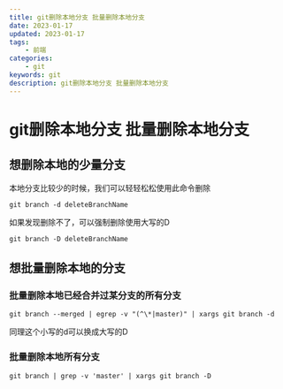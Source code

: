 ```yaml
---
title: git删除本地分支 批量删除本地分支
date: 2023-01-17
updated: 2023-01-17
tags: 
    - 前端
categories: 
    - git
keywords: git
description: git删除本地分支 批量删除本地分支
---
```

# git删除本地分支 批量删除本地分支
## 想删除本地的少量分支
本地分支比较少的时候，我们可以轻轻松松使用此命令删除
```
git branch -d deleteBranchName
```
如果发现删除不了，可以强制删除使用大写的D
```
git branch -D deleteBranchName
```
## 想批量删除本地的分支
### 批量删除本地已经合并过某分支的所有分支
```
git branch --merged | egrep -v "(^\*|master)" | xargs git branch -d
```
同理这个小写的d可以换成大写的D
### 批量删除本地所有分支
```
git branch | grep -v 'master' | xargs git branch -D

```